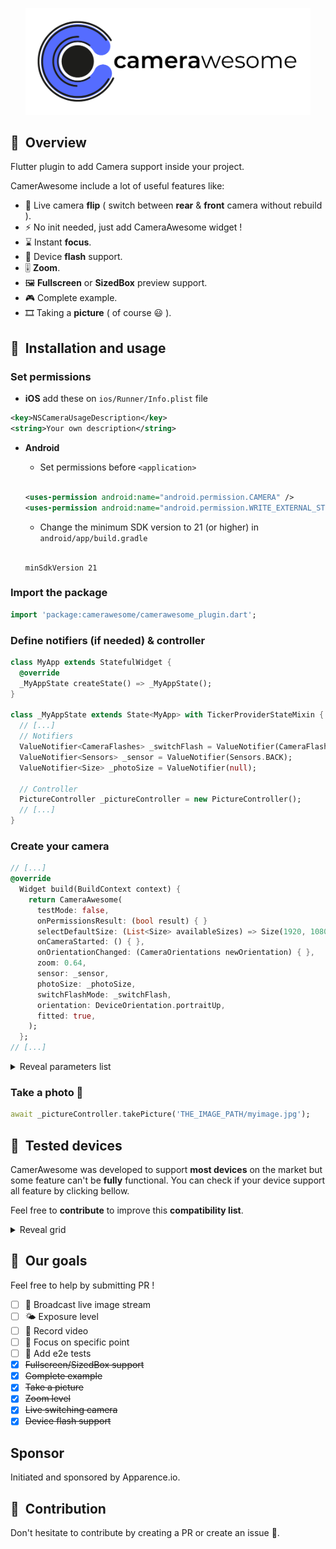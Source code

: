 <p align="center">
	<a href="https://apparence.io/">
		<img src="logo/banner.png" width="456" alt="camerawesome_logo">
	</a>
</p>

## 🚀&nbsp; Overview

Flutter plugin to add Camera support inside your project.

CamerAwesome include a lot of useful features like:

- 📲 Live camera **flip** ( switch between **rear** & **front** camera without rebuild ).
- ⚡️ No init needed, just add CameraAwesome widget !
- ⌛️ Instant **focus**.
- 📸 Device **flash** support.
- 🎚 **Zoom**.
- 🖼 **Fullscreen** or **SizedBox** preview support.
- 🎮 Complete example.
- 🎞 Taking a **picture** ( of course 😃 ).

## 📖&nbsp; Installation and usage

### Set permissions
   - **iOS** add these on ```ios/Runner/Info.plist``` file

```xml
<key>NSCameraUsageDescription</key>
<string>Your own description</string>
```

  - **Android**
    - Set permissions before ```<application>```
    <br />

    ```xml
    <uses-permission android:name="android.permission.CAMERA" />
    <uses-permission android:name="android.permission.WRITE_EXTERNAL_STORAGE" />
    ```

    - Change the minimum SDK version to 21 (or higher) in ```android/app/build.gradle```
    <br />

    ```
    minSdkVersion 21
    ```

### Import the package
```dart
import 'package:camerawesome/camerawesome_plugin.dart';
```

### Define notifiers (if needed) & controller
```dart
class MyApp extends StatefulWidget {
  @override
  _MyAppState createState() => _MyAppState();
}

class _MyAppState extends State<MyApp> with TickerProviderStateMixin {
  // [...]
  // Notifiers
  ValueNotifier<CameraFlashes> _switchFlash = ValueNotifier(CameraFlashes.NONE);
  ValueNotifier<Sensors> _sensor = ValueNotifier(Sensors.BACK);
  ValueNotifier<Size> _photoSize = ValueNotifier(null);

  // Controller
  PictureController _pictureController = new PictureController();
  // [...]
}
```

### Create your camera

```dart
// [...]
@override
  Widget build(BuildContext context) {
    return CameraAwesome(
      testMode: false,
      onPermissionsResult: (bool result) { }
      selectDefaultSize: (List<Size> availableSizes) => Size(1920, 1080),
      onCameraStarted: () { },
      onOrientationChanged: (CameraOrientations newOrientation) { },
      zoom: 0.64,
      sensor: _sensor,
      photoSize: _photoSize,
      switchFlashMode: _switchFlash,
      orientation: DeviceOrientation.portraitUp,
      fitted: true,
    );
  };
// [...]
```


<details>
<summary>Reveal parameters list</summary>
<p>

| Param | Type  | Description | Required |
| ---   | ---   | ---         | --- |
| testMode | ```boolean``` | true to wrap texture |  |
| onPermissionsResult | ```OnPermissionsResult``` | implement this to have a callback after CameraAwesome asked for permissions |  |
| selectDefaultSize | ```OnAvailableSizes``` | implement this to select a default size from device available size list | ✅ |
| onCameraStarted | ```OnCameraStarted``` | notify client that camera started |  |
| onOrientationChanged | ```OnOrientationChanged``` | notify client that orientation changed |  |
| switchFlashMode | ```ValueNotifier<CameraFlashes>``` | change flash mode |  |
| zoom | ```ValueNotifier<double>``` | Zoom from native side. Must be between **0** and **1** |  |
| sensor | ```ValueNotifier<Sensors>``` | sensor to initiate **BACK** or **FRONT** | ✅ |
| photoSize | ```ValueNotifier<Size>``` | choose your photo size from the [selectDefaultSize] method |  |
| orientation | ```DeviceOrientation``` | initial orientation |  |
| fitted | ```bool``` | whether camera preview must be as big as it needs or cropped to fill with. false by default |  |

</p>
</details>

### Take a photo 🎉

```dart
await _pictureController.takePicture('THE_IMAGE_PATH/myimage.jpg');
```

## 📱&nbsp; Tested devices

CamerAwesome was developed to support **most devices** on the market but some feature can't be **fully** functional. You can check if your device support all feature by clicking bellow.

Feel free to **contribute** to improve this **compatibility list**.

<details>
<summary>Reveal grid</summary>
<p>

| Devices       | Flash | Focus | Zoom | Flip |
| ------------- | ----- | ----- | ---- | ---- |
| iPhone X      | ✅    | ✅    | ✅    | ✅   |
| iPhone 7      | ✅    | ✅    | ✅    | ✅   |
| One Plus 6T   | ✅    | ✅    | ✅    | ✅   |

</p>
</details>

## 🎯&nbsp; Our goals

Feel free to help by submitting PR !

- [ ] 📡 Broadcast live image stream
- [ ] 🌤 Exposure level
- [ ] 🎥 Record video
- [ ] 🌠 Focus on specific point
- [ ] 🧰 Add e2e tests
- [x] ~~Fullscreen/SizedBox support~~
- [x] ~~Complete example~~
- [x] ~~Take a picture~~
- [x] ~~Zoom level~~
- [x] ~~Live switching camera~~
- [x] ~~Device flash support~~

## Sponsor
Initiated and sponsored by Apparence.io.


## 👥&nbsp; Contribution

Don't hesitate to contribute by creating a PR or create an issue 🎉.